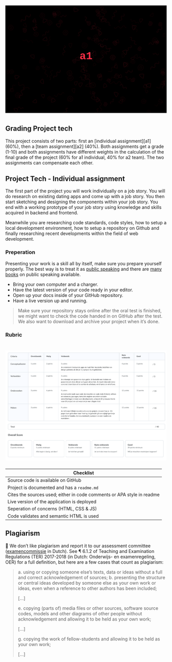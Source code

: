 # ![Banner - Assesment 1][banner]

## Grading Project tech
This project consists of two parts: first an [individual assignment][a1] (60%), then a [team assignment][a2] (40%). Both assignments get a grade (1-10) and both assignments have different weights in the calculation of the final grade of the project (60% for a1 individual, 40% for a2 team). The two assignments can compensate each other.

## Project Tech - Individual assignment
The first part of the project you will work individually on a job story. You will do research on existing dating apps and come up with a job story. You then start sketching and designing the components within your job story. You end with a working prototype of your job story using knowledge and skills acquired in backend and frontend.

Meanwhile you are researching code standards, code styles, how to setup a local development environment, how to setup a repository on Github and finally researching recent developments within the field of web development.



### Preperation
Presenting your work is a skill all by itself, make sure you prepare yourself properly. The best way is to treat it as [public speaking](https://abookapart.com/products/demystifying-public-speaking) and there are [many books](https://be.noti.st/2018/recommended-books-for-public-speakers) on public speaking available.
* Bring your own computer and a charger.
* Have the latest version of your code ready in your editor.
* Open up your docs inside of your GitHub repository.
* Have a live version up and running.

> Make sure your repository stays online after the oral test is finished, we might want to check the code handed in on GitHub after the test. We also want to download and archive your project when it’s done.

### Rubric

# ![Rubric - Assesment 1][rubric]



| Checklist                                                                  |
| -------------------------------------------------------------------------- |
| Source code is available on GitHub                                         |
| Project is documented and has a `readme.md`                                |
| Cites the sources used; either in code comments or APA style in readme     |
| Live version of the application is deployed                                |
| Seperation of concerns (HTML, CSS & JS)                                    |
| Code validates and semantic HTML is used                                   |


## Plagiarism

💁  We don’t like plagiarism and report it to our assessment committee
([examencommissie](https://moodle.cmd.hva.nl/mod/page/view.php?id=1738) in Dutch). See ¶ 6.1.2 of Teaching and Examination
Regulations (TER) 2017-2018 (in Dutch: Onderwijs- en examenregeling, OER) for
a full definition, but here are a few cases that count as plagiarism:

> a. using or copying someone else’s texts, data or ideas without a full and
> correct acknowledgement of sources;
> b. presenting the structure or central ideas developed by someone else as
> your own work or ideas, even when a reference to other authors has been
> included;
>
> \[…]
>
> e. copying (parts of) media files or other sources, software source codes,
> models and other diagrams of other people without acknowledgement and
> allowing it to be held as your own work;
>
> \[…]
>
> g. copying the work of fellow-students and allowing it to be held as your
> own work;
>
> \[…]


[banner]: ../assets/banner-a1.svg

[be]: https://github.com/cmda-bt/be-course-19-20

[fe]: https://github.com/cmda-bt/fe-course-19-20

[rubric]: ../assets/rubric-a1.png
